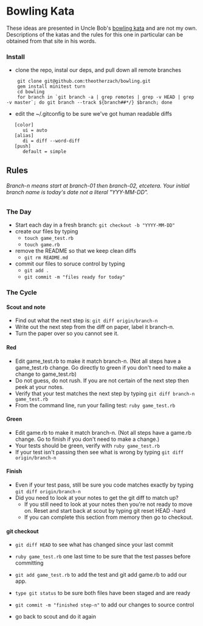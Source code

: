 Bowling Kata
====

These ideas are presented in Uncle Bob's [bowling kata](http://butunclebob.com/ArticleS.UncleBob.TheBowlingGameKata) and are not my own. Descriptions of the katas and the rules for this one in particular can be obtained from that site in his words.
### Install

* clone the repo, instal our deps, and pull down all remote branches

```
    git clone git@github.com:theotherzach/bowling.git
    gem install minitest turn
    cd bowling
    for branch in `git branch -a | grep remotes | grep -v HEAD | grep -v master`; do git branch --track ${branch##*/} $branch; done

```

* edit the ~/.gitconfig to be sure we've got human readable diffs

```
   [color]
      ui = auto
   [alias]
      di = diff --word-diff
   [push]
      default = simple
```


## Rules
###### Branch-n means start at branch-01 then branch-02, etcetera. Your initial branch name is today's date not a literal "YYY-MM-DD".


### The Day
* Start each day in a fresh branch: `git checkout -b "YYYY-MM-DD"`
* create our files by typing
    * `touch game_test.rb`
    * `touch game.rb`
* remove the README so that we keep clean diffs
   * `git rm README.md`
* commit our files to soruce control by typing
    * `git add .`
    * `git commit -m "files ready for today"`

### The Cycle

#### Scout and note
* Find out what the next step is: `git diff origin/branch-n`
* Write out the next step from the diff on paper, label it branch-n.
* Turn the paper over so you cannot see it. 

#### Red
* Edit game_test.rb to make it match branch-n. (Not all steps have a game_test.rb change. Go directly to green if you don't need to make a change to game_test.rb)
* Do not guess, do not rush. If you are not certain of the next step then peek at your notes.
* Verify that your test matches the next step by typing `git diff branch-n game_test.rb`
* From the command line, run your failing test: `ruby game_test.rb`

#### Green
* Edit game.rb to make it match branch-n. (Not all steps have a game.rb change. Go to finish if you don't need to make a change.)
* Your tests should be green, verify with `ruby game_test.rb`
* If your test isn't passing then see what is wrong by typing `git diff origin/branch-n`

#### Finish
* Even if your test pass, still be sure you code matches exactly by typing `git diff origin/branch-n`
* Did you need to look at your notes to get the git diff to match up?
    * If you still need to look at your notes then you're not ready to move on. Reset and start back at scout by typing git reset HEAD -hard
    * If you can complete this section from memory then go to checkout.

#### git checkout

* `git diff HEAD` to see what has changed since your last commit
* `ruby game_test.rb` one last time to be sure that the test passes before committing
* `git add game_test.rb` to add the test and git add game.rb to add our app.
* `type git status` to be sure both files have been staged and are ready
* `git commit -m "finished step-n"` to add our changes to source control

* go back to scout and do it again
